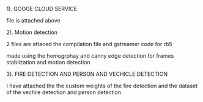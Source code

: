 
1).  GOOGE CLOUD SERVICE

file is attached above 



2). Motion detection 

2 files are attaced the compilation file and gstreamer code for rb5 

made using the homogrphay and canny edge detection for frames stablization and motion detection 



3). FIRE DETECTION AND PERSON AND VECHICLE DETECTION 

I have attached the the custom weights of the fire detection and the dataset of the vechile detection and person detection 


